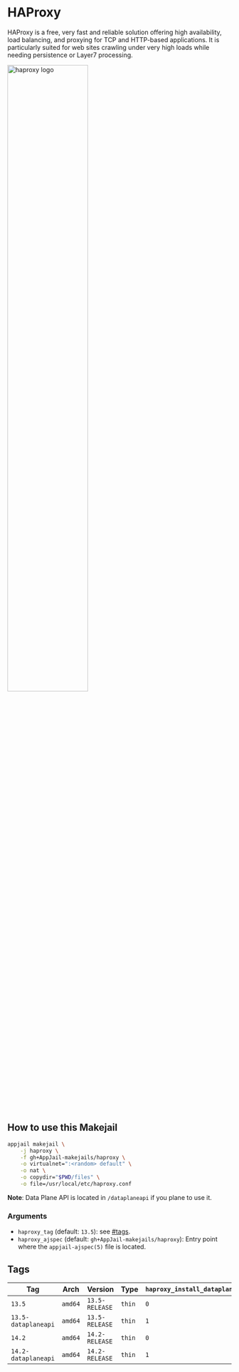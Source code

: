 # HAProxy

HAProxy is a free, very fast and reliable solution offering high availability, load balancing, and proxying for TCP and HTTP-based applications. It is particularly suited for web sites crawling under very high loads while needing persistence or Layer7 processing.

<img src="https://i.ibb.co/2YRDg0W/haproxy.jpg" width="60%" height="auto" alt="haproxy logo">

## How to use this Makejail

```sh
appjail makejail \
    -j haproxy \
    -f gh+AppJail-makejails/haproxy \
    -o virtualnet=":<random> default" \
    -o nat \
    -o copydir="$PWD/files" \
    -o file=/usr/local/etc/haproxy.conf
```

**Note**: Data Plane API is located in `/dataplaneapi` if you plane to use it.

### Arguments

* `haproxy_tag` (default: `13.5`): see [#tags](#tags).
* `haproxy_ajspec` (default: `gh+AppJail-makejails/haproxy`): Entry point where the `appjail-ajspec(5)` file is located.

## Tags

| Tag                     | Arch     | Version            | Type   | `haproxy_install_dataplaneapi` | `haproxy_dataplaneapi_version` |
| ----------------------- | -------- | ------------------ | ------ | ------------------------------ | ------------------------------ |
| `13.5`              | `amd64`  | `13.5-RELEASE` | `thin` |              `0`               | `3.1.5`     |
| `13.5-dataplaneapi` | `amd64`  | `13.5-RELEASE` | `thin` |              `1`               | `3.1.5`     |
| `14.2`              | `amd64`  | `14.2-RELEASE` | `thin` |              `0`               | `3.1.5`     |
| `14.2-dataplaneapi` | `amd64`  | `14.2-RELEASE` | `thin` |              `1`               | `3.1.5`     |
